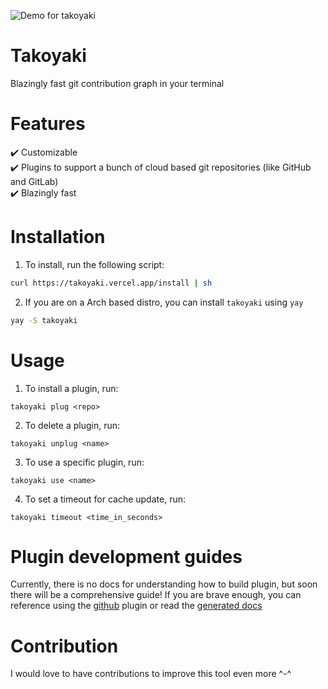 ![Demo for takoyaki](https://user-images.githubusercontent.com/115910279/197396120-73487515-eac6-4d3c-ab48-7e158310a0ef.png)

# Takoyaki

Blazingly fast git contribution graph in your terminal 

# Features
:heavy_check_mark:  Customizable <br>
:heavy_check_mark:  Plugins to support a bunch of cloud based git repositories (like GitHub and GitLab) <br>
:heavy_check_mark:  Blazingly fast <br>

# Installation 

1. To install, run the following script:

```bash
curl https://takoyaki.vercel.app/install | sh
```

2. If you are on a Arch based distro, you can install `takoyaki` using `yay`

```bash
yay -S takoyaki
```

# Usage 

1. To install a plugin, run:

```
takoyaki plug <repo>
```

2. To delete a plugin, run:

```
takoyaki unplug <name>
```

3. To use a specific plugin, run:

```
takoyaki use <name>
```

4. To set a timeout for cache update, run:

```
takoyaki timeout <time_in_seconds>
```

# Plugin development guides

Currently, there is no docs for understanding how to build plugin, but soon there will be a comprehensive guide! If you are brave enough, you can reference using the [github](https://github.com/kyeboard/takoyaki/tree/main/plugins/github) plugin or read the [generated docs](https://docs.rs/takoyaki/latest/takoyaki/)

# Contribution
I would love to have contributions to improve this tool even more ^-^
